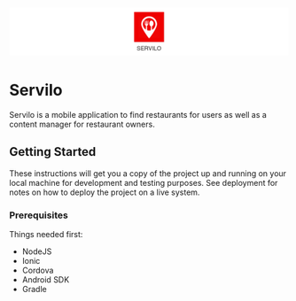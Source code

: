 # ![Servilo](resources/banner.png)

# Servilo

Servilo is a mobile application to find restaurants for users as well as a content manager for restaurant owners.

## Getting Started

These instructions will get you a copy of the project up and running on your local machine for development and testing purposes. See deployment for notes on how to deploy the project on a live system.

### Prerequisites

Things needed first:
* NodeJS
* Ionic
* Cordova
* Android SDK
* Gradle